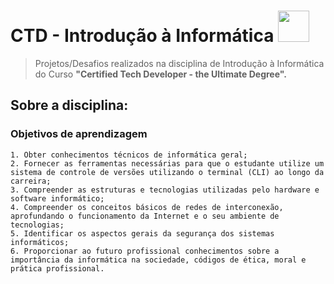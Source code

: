 # CTD - Introdução à Informática <img src="https://assets.digitalhouse.com/content/br/ctd/intro.png" height="50px" width= "50px">


>Projetos/Desafios realizados na disciplina de Introdução à Informática do Curso
> **"Certified Tech Developer - the Ultimate Degree".**


## Sobre a disciplina: 

### Objetivos de aprendizagem

```
1. Obter conhecimentos técnicos de informática geral;
2. Fornecer as ferramentas necessárias para que o estudante utilize um sistema de controle de versões utilizando o terminal (CLI) ao longo da carreira;
3. Compreender as estruturas e tecnologias utilizadas pelo hardware e software informático;
4. Compreender os conceitos básicos de redes de interconexão, aprofundando o funcionamento da Internet e o seu ambiente de tecnologias;
5. Identificar os aspectos gerais da segurança dos sistemas informáticos;
6. Proporcionar ao futuro profissional conhecimentos sobre a importância da informática na sociedade, códigos de ética, moral e prática profissional.
```
